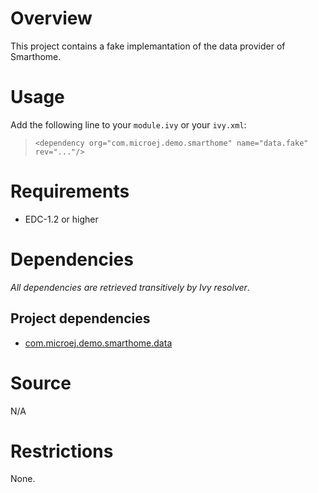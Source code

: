# Overview
This project contains a fake implemantation of the data provider of Smarthome.

# Usage
Add the following line to your `module.ivy` or your `ivy.xml`:
> `<dependency org="com.microej.demo.smarthome" name="data.fake" rev="..."/>`

# Requirements
  - EDC-1.2 or higher

# Dependencies
_All dependencies are retrieved transitively by Ivy resolver_.

## Project dependencies
* [com.microej.demo.smarthome.data](com.microej.demo.smarthome.data)

# Source
N/A

# Restrictions
None.